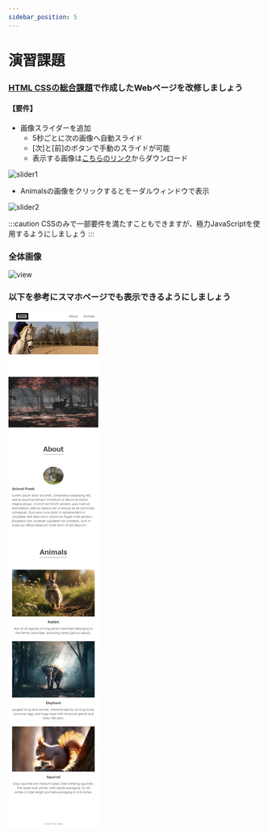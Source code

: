 ```yaml
---
sidebar_position: 5
---
```


# 演習課題

### [HTML CSSの総合課題](../java/Exercise/JavaWeb/ClientSide/Chapter8)で作成したWebページを改修しましょう  

#### 【要件】
- 画像スライダーを追加  
  - 5秒ごとに次の画像へ自動スライド  
  - [次]と[前]のボタンで手動のスライドが可能
  - 表示する画像は[こちらのリンク](./files/js-practice-image.zip)からダウンロード

![slider1](./images/slider.gif)  

- Animalsの画像をクリックするとモーダルウィンドウで表示  

![slider2](./images/modal_window.gif)  


:::caution
CSSのみで一部要件を満たすこともできますが、極力JavaScriptを使用するようにしましょう
:::

### 全体画像
![view](./images/webpage-screenshot.png)  

### 以下を参考にスマホページでも表示できるようにしましょう
![viewOnSmartphone](./images/webpage-screenshot2.png)  

